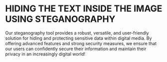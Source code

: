 # HIDING THE TEXT INSIDE THE IMAGE USING STEGANOGRAPHY
Our steganography tool provides a robust, versatile, and user-friendly solution for hiding and protecting sensitive data within digital media.
By offering advanced features and strong security measures, we ensure that our users can confidently secure their information and maintain their privacy in an increasingly digital world!

